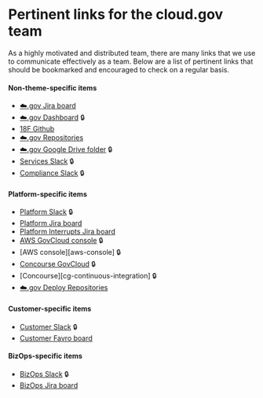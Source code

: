 # Pertinent links for the cloud.gov team

As a highly motivated and distributed team, there are many links that we use to
communicate effectively as a team. Below are a list of pertinent links that
should be bookmarked and encouraged to check on a regular basis.

#### Non-theme-specific items

- [:cloud:.gov Jira board][jira-all]
- [:cloud:.gov Dashboard][cg-dashboard] :lock:
- [18F Github][github-eighteenf]
- [:cloud:.gov Repositories][github-eighteenf-cg]
- [:cloud:.gov Google Drive folder][cg-drive-folder] :lock:
- [Services Slack][slack-services] :lock:
- [Compliance Slack][slack-compliance] :lock:

#### Platform-specific items

- [Platform Slack][slack-platform] :lock:
- [Platform Jira board][jira-platform]
- [Platform Interrupts Jira board][jira-platform-interrupt]
- [AWS GovCloud console][aws-fr-console] :lock:
- [AWS console][aws-console] :lock:
- [Concourse GovCloud][cg-fr-continuous-integration] :lock:
- [Concourse][cg-continuous-integration] :lock:
- [:cloud:.gov Deploy Repositories][github-eighteenf-cg-deploy]

#### Customer-specific items

- [Customer Slack][slack-customer] :lock:
- [Customer Favro board][jira-customer]

#### BizOps-specific items

- [BizOps Slack][slack-business] :lock:
- [BizOps Jira board][jira-business]

[jira-all]: https://cm-jira.usa.gov/secure/PortfolioPlanView.jspa?id=138&sid=138#backlog
[jira-platform]: https://cm-jira.usa.gov/secure/RapidBoard.jspa?rapidView=1926&projectKey=CG&quickFilter=8141
[jira-platform-interrupt]: https://cm-jira.usa.gov/secure/RapidBoard.jspa?rapidView=1927&projectKey=CG
[jira-customer]: https://cm-jira.usa.gov/secure/RapidBoard.jspa?projectKey=CG&rapidView=1929
[jira-business]: https://cm-jira.usa.gov/secure/RapidBoard.jspa?rapidView=1939&projectKey=CG

[slack-platform]: https://gsa-tts.slack.com/messages/cg-platform
[slack-services]: https://gsa-tts.slack.com/messages/cg-services
[slack-customer]: https://gsa-tts.slack.com/messages/cg-customer
[slack-compliance]: https://gsa-tts.slack.com/messages/cg-compliance
[slack-business]: https://gsa-tts.slack.com/messages/cg-business

[aws-fr-console]: https://signin.amazonaws-us-gov.com/?region=us-gov-west-1

[cg-dashboard]: https://dashboard.fr.cloud.gov/
[cg-fr-continuous-integration]: https://ci.fr.cloud.gov/
[cg-drive-folder]: https://drive.google.com/drive/folders/0Bx6EvBXVDWwheUtVckVnOE1pRzA

[github-eighteenf]: http://github.com/18F/
[github-eighteenf-cg]: https://github.com/search?utf8=✓&q=org%3A18F+cg-&type=Repositories&ref=searchresults
[github-eighteenf-cg-deploy]: https://github.com/search?utf8=✓&q=org%3A18F+cg-deploy-&type=Repositories&ref=searchresults
